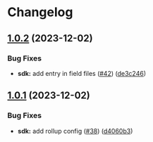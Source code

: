 # Changelog

## [1.0.2](https://github.com/FullStack-DevTool/FSDT/compare/sdk-v1.0.1...sdk-v1.0.2) (2023-12-02)


### Bug Fixes

* **sdk:** add entry in field files ([#42](https://github.com/FullStack-DevTool/FSDT/issues/42)) ([de3c246](https://github.com/FullStack-DevTool/FSDT/commit/de3c246619b188b2c657b6be9affe02e1d99645b))

## [1.0.1](https://github.com/FullStack-DevTool/FSDT/compare/sdk-v1.0.0...sdk-v1.0.1) (2023-12-02)


### Bug Fixes

* **sdk:** add rollup config ([#38](https://github.com/FullStack-DevTool/FSDT/issues/38)) ([d4060b3](https://github.com/FullStack-DevTool/FSDT/commit/d4060b3d534974312aea38b4ce01e710a5259860))
